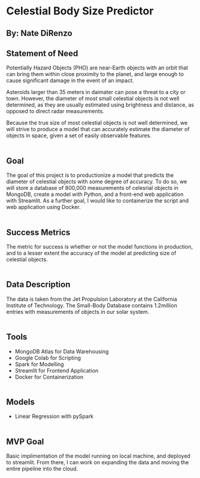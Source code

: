 # Celestial Body Size Predictor #

## By: Nate DiRenzo

## Statement of Need

Potentially Hazard Objects (PHO) are near-Earth objects with an orbit that can bring them within close proximity to the planet, and large enough to cause significant damage in the event of an impact.  

Asteroids larger than 35 meters in daimater can pose a threat to a city or town. However, the diameter of most small celestial objects is not well determined, as they are usually estimated using brightness and distance, as opposed to direct radar measurements.  

Because the true size of most celestial objects is not well determined, we will strive to produce a model that can accurately estimate the diameter of objects in space, given a set of easily observable features.
<br></br>

## Goal

The goal of this project is to productionize a model that predicts the diameter of celestial objects with some degree of accuracy. To do so, we will store a database of 800,000 measurements of celesrial objects in MongoDB, create a model with Python, and a front-end web application with Streamlit. As a further goal, I would like to containerize the script and web application using Docker.
<br></br>

## Success Metrics

The metric for success is whether or not the model functions in production, and to a lesser extent the accuracy of the model at predicting size of celestial objects.
<br></br>

## Data Description

The data is taken from the Jet Propulsion Laboratory at the California Institute of Technology. The Small-Body Database contains 1.2million entries with measurements of objects in our solar system.
<br></br>

## Tools

- MongoDB Atlas for Data Warehousing
- Google Colab for Scripting
- Spark for Modelling
- Streamlit for Frontend Application
- Docker for Containerization
<br></br>

## Models

- Linear Regression with pySpark
<br></br>

## MVP Goal

Basic implimentation of the model running on local machine, and deployed to streamlit. From there, I can work on expanding the data and moving the entire pipeline into the cloud.
